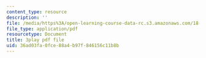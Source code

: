 ```yaml
---
content_type: resource
description: ''
file: /media/https%3A/open-learning-course-data-rc.s3.amazonaws.com/18-06-linear-algebra-spring-2010/36ad03fa0fce88a4b97f846156c11b8b_yjBerM5jWsc.pdf
file_type: application/pdf
resourcetype: Document
title: 3play pdf file
uid: 36ad03fa-0fce-88a4-b97f-846156c11b8b
---
```

